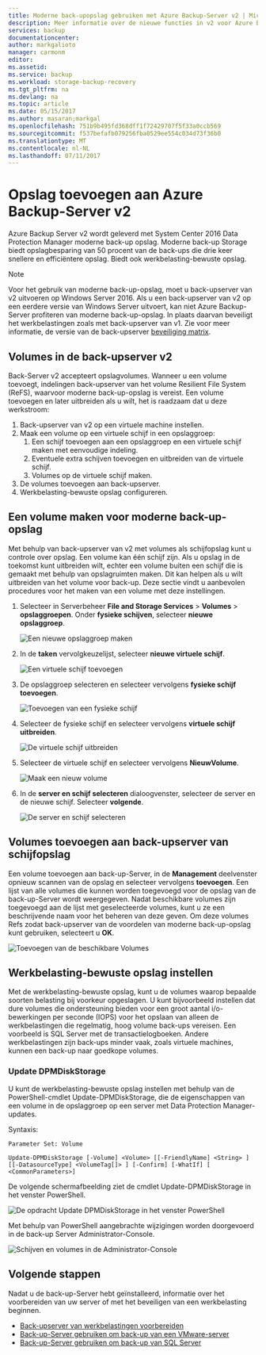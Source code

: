 ```yaml
---
title: Moderne back-upopslag gebruiken met Azure Backup-Server v2 | Microsoft Docs
description: Meer informatie over de nieuwe functies in v2 voor Azure Backup-Server. In dit artikel wordt beschreven hoe een back-upserver van upgrade.
services: backup
documentationcenter: 
author: markgalioto
manager: carmonm
editor: 
ms.assetid: 
ms.service: backup
ms.workload: storage-backup-recovery
ms.tgt_pltfrm: na
ms.devlang: na
ms.topic: article
ms.date: 05/15/2017
ms.author: masaran;markgal
ms.openlocfilehash: 751b9b495fd368dff1f72429707f5f33a0ccb569
ms.sourcegitcommit: f537befafb079256fba0529ee554c034d73f36b0
ms.translationtype: MT
ms.contentlocale: nl-NL
ms.lasthandoff: 07/11/2017
---
```

# <a name="add-storage-to-azure-backup-server-v2"></a>Opslag toevoegen aan Azure Backup-Server v2

Azure Backup Server v2 wordt geleverd met System Center 2016 Data Protection Manager moderne back-up opslag. Moderne back-up Storage biedt opslagbesparing van 50 procent van de back-ups die drie keer snellere en efficiëntere opslag. Biedt ook werkbelasting-bewuste opslag. 

> [!NOTE]
> Voor het gebruik van moderne back-up-opslag, moet u back-upserver van v2 uitvoeren op Windows Server 2016. Als u een back-upserver van v2 op een eerdere versie van Windows Server uitvoert, kan niet Azure Backup-Server profiteren van moderne back-up-opslag. In plaats daarvan beveiligt het werkbelastingen zoals met back-upserver van v1. Zie voor meer informatie, de versie van de back-upserver [beveiliging matrix](backup-mabs-protection-matrix.md).

## <a name="volumes-in-backup-server-v2"></a>Volumes in de back-upserver v2

Back-Server v2 accepteert opslagvolumes. Wanneer u een volume toevoegt, indelingen back-upserver van het volume Resilient File System (ReFS), waarvoor moderne back-up-opslag is vereist. Een volume toevoegen en later uitbreiden als u wilt, het is raadzaam dat u deze werkstroom:

1.  Back-upserver van v2 op een virtuele machine instellen.
2.  Maak een volume op een virtuele schijf in een opslaggroep:
    1.  Een schijf toevoegen aan een opslaggroep en een virtuele schijf maken met eenvoudige indeling.
    2.  Eventuele extra schijven toevoegen en uitbreiden van de virtuele schijf.
    3.  Volumes op de virtuele schijf maken.
3.  De volumes toevoegen aan back-upserver.
4.  Werkbelasting-bewuste opslag configureren.

## <a name="create-a-volume-for-modern-backup-storage"></a>Een volume maken voor moderne back-up-opslag

Met behulp van back-upserver van v2 met volumes als schijfopslag kunt u controle over opslag. Een volume kan één schijf zijn. Als u opslag in de toekomst kunt uitbreiden wilt, echter een volume buiten een schijf die is gemaakt met behulp van opslagruimten maken. Dit kan helpen als u wilt uitbreiden van het volume voor back-up. Deze sectie vindt u aanbevolen procedures voor het maken van een volume met deze instellingen.

1. Selecteer in Serverbeheer **File and Storage Services** > **Volumes** > **opslaggroepen**. Onder **fysieke schijven**, selecteer **nieuwe opslaggroep**. 

    ![Een nieuwe opslaggroep maken](./media/backup-mabs-add-storage/mabs-add-storage-1.png)

2. In de **taken** vervolgkeuzelijst, selecteer **nieuwe virtuele schijf**.

    ![Een virtuele schijf toevoegen](./media/backup-mabs-add-storage/mabs-add-storage-2.png)

3. De opslaggroep selecteren en selecteer vervolgens **fysieke schijf toevoegen**.

    ![Toevoegen van een fysieke schijf](./media/backup-mabs-add-storage/mabs-add-storage-3.png)

4. Selecteer de fysieke schijf en selecteer vervolgens **virtuele schijf uitbreiden**.

    ![De virtuele schijf uitbreiden](./media/backup-mabs-add-storage/mabs-add-storage-4.png)

5. Selecteer de virtuele schijf en selecteer vervolgens **NieuwVolume**.

    ![Maak een nieuw volume](./media/backup-mabs-add-storage/mabs-add-storage-5.png)

6. In de **server en schijf selecteren** dialoogvenster, selecteer de server en de nieuwe schijf. Selecteer **volgende**.

    ![De server en schijf selecteren](./media/backup-mabs-add-storage/mabs-add-storage-6.png)

## <a name="add-volumes-to-backup-server-disk-storage"></a>Volumes toevoegen aan back-upserver van schijfopslag

Een volume toevoegen aan back-up-Server, in de **Management** deelvenster opnieuw scannen van de opslag en selecteer vervolgens **toevoegen**. Een lijst van alle volumes die kunnen worden toegevoegd voor de opslag van de back-up-Server wordt weergegeven. Nadat beschikbare volumes zijn toegevoegd aan de lijst met geselecteerde volumes, kunt u ze een beschrijvende naam voor het beheren van deze geven. Om deze volumes Refs zodat back-upserver van de voordelen van moderne back-up-opslag kunt gebruiken, selecteert u **OK**.

![Toevoegen van de beschikbare Volumes](./media/backup-mabs-add-storage/mabs-add-storage-7.png)

## <a name="set-up-workload-aware-storage"></a>Werkbelasting-bewuste opslag instellen

Met de werkbelasting-bewuste opslag, kunt u de volumes waarop bepaalde soorten belasting bij voorkeur opgeslagen. U kunt bijvoorbeeld instellen dat dure volumes die ondersteuning bieden voor een groot aantal i/o-bewerkingen per seconde (IOPS) voor het opslaan van alleen de werkbelastingen die regelmatig, hoog volume back-ups vereisen. Een voorbeeld is SQL Server met de transactielogboeken. Andere werkbelastingen zijn back-ups minder vaak, zoals virtuele machines, kunnen een back-up naar goedkope volumes.

### <a name="update-dpmdiskstorage"></a>Update DPMDiskStorage

U kunt de werkbelasting-bewuste opslag instellen met behulp van de PowerShell-cmdlet Update-DPMDiskStorage, die de eigenschappen van een volume in de opslaggroep op een server met Data Protection Manager-updates.

Syntaxis:

`Parameter Set: Volume`

```
Update-DPMDiskStorage [-Volume] <Volume> [[-FriendlyName] <String> ] [[-DatasourceType] <VolumeTag[]> ] [-Confirm] [-WhatIf] [ <CommonParameters>]
```
De volgende schermafbeelding ziet de cmdlet Update-DPMDiskStorage in het venster PowerShell.

![De opdracht Update DPMDiskStorage in het venster PowerShell](./media/backup-mabs-add-storage/mabs-add-storage-8.png)

Met behulp van PowerShell aangebrachte wijzigingen worden doorgevoerd in de back-up Server Administrator-Console.

![Schijven en volumes in de Administrator-Console](./media/backup-mabs-add-storage/mabs-add-storage-9.png)

## <a name="next-steps"></a>Volgende stappen
Nadat u de back-up-Server hebt geïnstalleerd, informatie over het voorbereiden van uw server of met het beveiligen van een werkbelasting beginnen.

- [Back-upserver van werkbelastingen voorbereiden](backup-azure-microsoft-azure-backup.md)
- [Back-up-Server gebruiken om back-up van een VMware-server](backup-azure-backup-server-vmware.md)
- [Back-up-Server gebruiken om back-up van SQL Server](backup-azure-sql-mabs.md)

